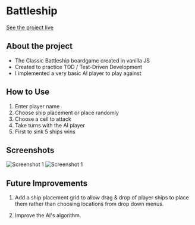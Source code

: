 # Battleship

[See the project live](https://mckensis.github.io/battleship)

## About the project

- The Classic Battleship boardgame created in vanilla JS
- Created to practice TDD / Test-Driven Development
- I implemented a very basic AI player to play against 

## How to Use

1. Enter player name
2. Choose ship placement or place randomly
2. Choose a cell to attack
3. Take turns with the AI player
4. First to sink 5 ships wins

## Screenshots

![Screenshot 1](./screenshots/battleship-01.jpg)
![Screenshot 1](./screenshots/battleship-02.jpg)

## Future Improvements

1. Add a ship placement grid to allow drag & drop of player ships to place them rather than choosing locations from drop down menus.

2. Improve the AI's algorithm.